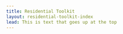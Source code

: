 ```yaml
---
title: Residential Toolkit
layout: residential-toolkit-index
lead: This is text that goes up at the top
---
```

